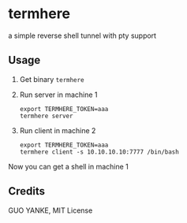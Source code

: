 # termhere

a simple reverse shell tunnel with pty support

## Usage

1. Get binary `termhere`
2. Run server in machine 1

    ```shell
    export TERMHERE_TOKEN=aaa
    termhere server
    ```

3. Run client in machine 2

    ```shell
    export TERMHERE_TOKEN=aaa
    termhere client -s 10.10.10.10:7777 /bin/bash
    ```
   
Now you can get a shell in machine 1

## Credits

GUO YANKE, MIT License